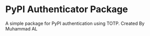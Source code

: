 # PyPI Authenticator Package

A simple package for PyPI authentication using TOTP.
Created By Muhammad AL